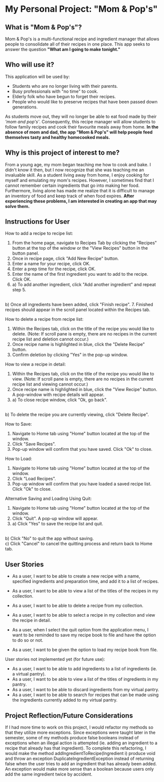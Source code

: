 # My Personal Project: "Mom & Pop's"

## What is "Mom & Pop's"?

Mom & Pop's is a multi-functional recipe and ingredient manager that allows people to
consolidate all of their recipes in one place. This app seeks to answer the question
**"What am I going to make tonight."**

## Who will use it?

This application will be used by:
- Students who are no longer living with their parents.
- Busy professionals with "no time" to cook.
- Elderly folk who have begun to forget their recipes.
- People who would like to preserve recipes that have been passed down generations.

As students move out, they will no longer be able to eat food made by their *'mom and pop's'*.
Consequently, this recipe manager will allow students to follow family recipes
and cook their favourite meals away from home. **In the absence of mom and dad,
the app "Mom & Pop's" will help people feed themselves tasty and healthy homecooked meals.**

## Why is this project of interest to me?

From a young age, my mom began teaching me how to cook and bake. I didn't know it then,
but I now recognize that she was teaching me an invaluable skill. As a student living away
from home, I enjoy cooking for myself and emulating my mom's recipes. However, I sometimes
find that I cannot remember certain ingredients that go into making her food. Furthermore, living alone has made me
realize that it is
difficult to manage an inventory of food and keep track of when food expires. **After experiencing
these problems, I am interested in creating an app that may solve them.**

## Instructions for User

How to add a recipe to recipe list:
1. From the home page, navigate to Recipes Tab by clicking the "Recipes" button at the top of the window or the
"View Recipes" button in the button panel.
2. Once in recipe page, click "Add New Recipe" button.
3. Enter a name for your recipe, click OK.
4. Enter a prep time for the recipe, click OK.
5. Enter the name of the first ingredient you want to add to the recipe. Click OK.
6. a) To add another ingredient, click "Add another ingredient" and repeat step 5.
<br>
   b) Once all ingredients have been added, click "Finish recipe".
7. Finished recipes should appear in the scroll panel located within the Recipes tab.

How to delete a recipe from recipe list:
1. Within the Recipes tab, click on the title of the recipe you would like to delete.
   (Note: If scroll pane is empty, there are no recipes in the current recipe list and deletion cannot occur.)
2. Once recipe name is highlighted in blue, click the "Delete Recipe" button.
3. Confirm deletion by clicking "Yes" in the pop-up window.

How to view a recipe in detail:
1. Within the Recipes tab, click on the title of the recipe you would like to view.
   (Note: If scroll pane is empty, there are no recipes in the current recipe list and viewing cannot occur.)
2. Once recipe name is highlighted in blue, click the "View Recipe" button. A pop-window with recipe details
will appear.
3. a) To close recipe window, click "Ok, go back".
<br>
   b) To delete the recipe you are currently viewing, click "Delete Recipe".

How to Save:
1. Navigate to Home tab using "Home" button located at the top of the window.
2. Click "Save Recipes".
3. Pop-up window will confirm that you have saved. Click "Ok" to close.

How to Load:
1. Navigate to Home tab using "Home" button located at the top of the window.
2. Click "Load Recipes".
3. Pop-up window will confirm that you have loaded a saved recipe list. Click "Ok" to close.

Alternative Saving and Loading Using Quit:
1. Navigate to Home tab using "Home" button located at the top of the window.
2. Click "Quit". A pop-up window will appear.
3. a) Click "Yes" to save the recipe list and quit.
<br>
   b) Click "No" to quit the app without saving.
<br>
   c) Click "Cancel" to cancel the quitting process and return back to Home tab.

## User Stories

- As a user, I want to be able to create a new recipe with a name, specified ingredients and preparation time,
and add it to a list of recipes.
- As a user, I want to be able to view a list of the titles of the recipes in my collection.
- As a user, I want to be able to delete a recipe from my collection.
- As a user, I want to be able to select a recipe in my collection and view the recipe in detail.

- As a user, when I select the quit option from the application menu, I want to be reminded to save my recipe book
to file and have the option to do so or not.
- As a user, I want to be given the option to load my recipe book from file.

User stories not implemented yet (for future use):
- As a user, I want to be able to add ingredients to a list of ingredients (ie. a virtual pantry).
- As a user, I want to be able to view a list of the titles of ingredients in my pantry.
- As a user, I want to be able to discard ingredients from my virtual pantry.
- As a user, I want to be able to search for recipes that can be made using the ingredients currently
  added to my virtual pantry.

## Project Reflection/Future Considerations

If I had more time to work on this project, I would refactor my methods so that they utilize more exceptions.
Since exceptions were taught later in the semester, some of my methods produce false booleans instead of exceptions when
an illegal action is attempted (ie. adding an ingredient to a recipe that already has that ingredient).
To complete this refactoring, I would make the method addIngredientToRecipe(Ingredient i) produce void and throw
an exception DuplicateIngredientException instead of returning false when the user tries to add an ingredient that has
already been added. An exception would make more sense than a boolean
because users only add the same ingredient twice by accident.


